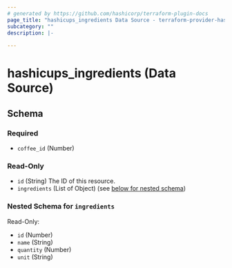 ```yaml
---
# generated by https://github.com/hashicorp/terraform-plugin-docs
page_title: "hashicups_ingredients Data Source - terraform-provider-hashicups"
subcategory: ""
description: |-
  
---
```


# hashicups_ingredients (Data Source)





<!-- schema generated by tfplugindocs -->
## Schema

### Required

- `coffee_id` (Number)

### Read-Only

- `id` (String) The ID of this resource.
- `ingredients` (List of Object) (see [below for nested schema](#nestedatt--ingredients))

<a id="nestedatt--ingredients"></a>
### Nested Schema for `ingredients`

Read-Only:

- `id` (Number)
- `name` (String)
- `quantity` (Number)
- `unit` (String)


